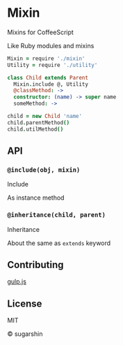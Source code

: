 # Mixin

Mixins for CoffeeScript

Like Ruby modules and mixins

```coffeescript
Mixin = require './mixin'
Utility = require './utility'

class Child extends Parent
  Mixin.include @, Utility
  @classMethod: ->
  constructor: (name) -> super name
  someMethod: ->

child = new Child 'name'
child.parentMethod()
child.utilMethod()
```

## API

### `@include(obj, mixin)`

Include

As instance method

### `@inheritance(child, parent)`

Inheritance

About the same as `extends` keyword

## Contributing

[gulp.js](//gulpjs.com/)

## License

MIT

© sugarshin
